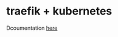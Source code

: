 # traefik + kubernetes

Dcoumentation [here](https://docs.technotim.live/posts/k3s-traefik-rancher/)